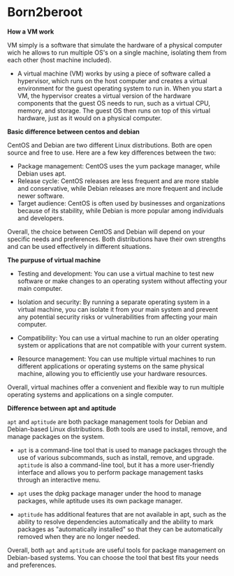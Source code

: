 # Born2beroot

**How a VM work**

VM simply is a software that simulate the hardware of a physical computer wich he allows to run multiple OS's on a single machine, isolating them from each other (host machine included).

- A virtual machine (VM) works by using a piece of software called a hypervisor, which runs on the host computer and creates a virtual environment for the guest operating system to run in. When you start a VM, the hypervisor creates a virtual version of the hardware components that the guest OS needs to run, such as a virtual CPU, memory, and storage. The guest OS then runs on top of this virtual hardware, just as it would on a physical computer.

**Basic difference between centos and debian**

CentOS and Debian are two different Linux distributions. Both are open source and free to use. Here are a few key differences between the two:

- Package management: CentOS uses the yum package manager, while Debian uses apt.
- Release cycle: CentOS releases are less frequent and are more stable and conservative, while Debian releases are more frequent and include newer software.
- Target audience: CentOS is often used by businesses and organizations because of its stability, while Debian is more popular among individuals and developers.

Overall, the choice between CentOS and Debian will depend on your specific needs and preferences. Both distributions have their own strengths and can be used effectively in different situations.

**The purpuse of virtual machine**

- Testing and development: You can use a virtual machine to test new software or make changes to an operating system without affecting your main computer.

- Isolation and security: By running a separate operating system in a virtual machine, you can isolate it from your main system and prevent any potential security risks or vulnerabilities from affecting your main computer.

- Compatibility: You can use a virtual machine to run an older operating system or applications that are not compatible with your current system.
- Resource management: You can use multiple virtual machines to run different applications or operating systems on the same physical machine, allowing you to efficiently use your hardware resources.

Overall, virtual machines offer a convenient and flexible way to run multiple operating systems and applications on a single computer.

**Difference between apt and aptitude**

`apt` and `aptitude` are both package management tools for Debian and Debian-based Linux distributions. Both tools are used to install, remove, and manage packages on the system.

- `apt` is a command-line tool that is used to manage packages through the use of various subcommands, such as install, remove, and upgrade. `aptitude` is also a command-line tool, but it has a more user-friendly interface and allows you to perform package management tasks through an interactive menu.

- `apt` uses the dpkg package manager under the hood to manage packages, while aptitude uses its own package manager.

- `aptitude` has additional features that are not available in apt, such as the ability to resolve dependencies automatically and the ability to mark packages as "automatically installed" so that they can be automatically removed when they are no longer needed.

Overall, both `apt` and `aptitude` are useful tools for package management on Debian-based systems. You can choose the tool that best fits your needs and preferences.
